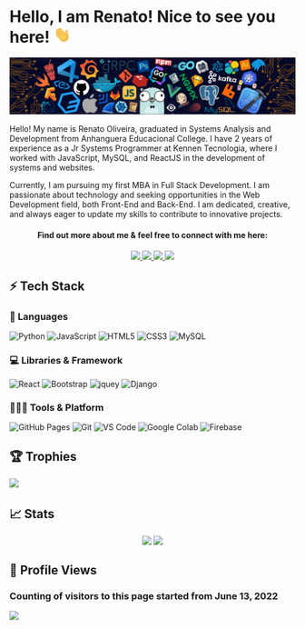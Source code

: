 # Hello, I am Renato! Nice to see you here! <img src="https://github.com/Oliveira-Renato/Oliveira-Renato/blob/main/src/wave.gif" width='30'>

<img src="https://github.com/Oliveira-Renato/Oliveira-Renato/blob/main/src/header_.png">

Hello! My name is Renato Oliveira, graduated in Systems Analysis and Development from Anhanguera Educacional College. I have 2 years of experience as a Jr Systems Programmer at Kennen Tecnologia, where I worked with JavaScript, MySQL, and ReactJS in the development of systems and websites.

Currently, I am pursuing my first MBA in Full Stack Development. I am passionate about technology and seeking opportunities in the Web Development field, both Front-End and Back-End. I am dedicated, creative, and always eager to update my skills to contribute to innovative projects.

<h4 align="center">Find out more about me & feel free to connect with me here:</h4>

<p align="center">
  <a href="https://wa.me/5511967757349">
		<img src="https://img.shields.io/badge/WhatsApp-25D366?style=for-the-badge&logo=whatsapp&logoColor=white" />
	</a>
	<a href="https://www.linkedin.com/in/renato-oliveira-078b4719b/">
		<img src="https://img.shields.io/badge/LinkedIn-0077B5?style=for-the-badge&logo=linkedin&logoColor=white" />
	</a>
	<a href="https://www.instagram.com/renato.solid/">
		<img src="https://img.shields.io/badge/Instagram-E4405F?style=for-the-badge&logo=instagram&logoColor=white" />
	</a>

  <a href="mailto:renato.printf@gmail.com">
		<img src="https://img.shields.io/badge/Gmail-D14836?style=for-the-badge&logo=gmail&logoColor=white" />
	</a>
</p>

<!--

![Renato's GitHub activity graph](https://activity-graph.herokuapp.com/graph?username=Oliveira-Renato&hide_border=true&theme=material-palenight)

-->

## ⚡ Tech Stack

### 🚀 Languages

![Python](https://img.shields.io/badge/Python-FFD43B?style=for-the-badge&logo=python&logoColor=306998)
![JavaScript](https://img.shields.io/badge/JavaScript-323330?style=for-the-badge&logo=javascript&logoColor=F7DF1E)
![HTML5](https://img.shields.io/badge/HTML5-E34F26?style=for-the-badge&logo=html5&logoColor=white)
![CSS3](https://img.shields.io/badge/CSS3-1572B6?style=for-the-badge&logo=css3&logoColor=white)
![MySQL](https://img.shields.io/badge/MySQL-00000F?style=for-the-badge&logo=mysql&logoColor=white)

### 💻 Libraries & Framework

![React](https://img.shields.io/badge/React-20232A?style=for-the-badge&logo=react&logoColor=61DAFB)
![Bootstrap](https://img.shields.io/badge/Bootstrap-563D7C?style=for-the-badge&logo=bootstrap&logoColor=white)
![jquey](https://img.shields.io/badge/jQuery-0769AD?style=for-the-badge&logo=jquery&logoColor=white)
![Django](https://img.shields.io/badge/dj-Django-green?style=for-the-badge)

### 🧑🏻‍💻 Tools & Platform

![GitHub Pages](https://img.shields.io/badge/GitHub_Pages-100000?style=for-the-badge&logo=github&logoColor=white)
![Git](https://img.shields.io/badge/Git-F05032?style=for-the-badge&logo=git&logoColor=white)
![VS Code](https://img.shields.io/badge/Visual_Studio_Code-0078D4?style=for-the-badge&logo=visual%20studio%20code&logoColor=white)
![Google Colab](https://img.shields.io/badge/Colab-F9AB00?style=for-the-badge&logo=googlecolab&color=525252)
![Firebase](https://img.shields.io/badge/Firebase-F29D0C?style=for-the-badge&logo=firebase&logoColor=white)

## 🏆 Trophies

<img src="https://github-profile-trophy.vercel.app/?username=oliveira-renato&theme=nord&column=7" >


## 📈 Stats

<p align="center">
  <img width="48%" src="https://github-readme-stats.vercel.app/api?username=Oliveira-Renato&show_icons=true&hide_border=true&theme=material-palenight" />
  <img width="48%" src="https://github-readme-streak-stats.herokuapp.com/?user=Oliveira-Renato&hide_border=true&theme=material-palenight" />
</p>

## 👀 Profile Views
### Counting of visitors to this page started from June 13, 2022

![](https://count.getloli.com/get/@oliveira-renato.github.readme?theme=rule34)
